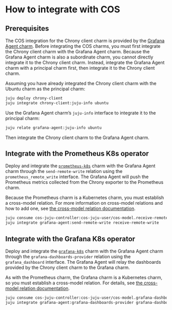 <!-- vale Canonical.007-Headings-sentence-case = NO -->
# How to integrate with COS
<!-- vale Canonical.007-Headings-sentence-case = YES -->

## Prerequisites

The COS integration for the Chrony client charm is provided by
the [Grafana Agent charm](https://charmhub.io/grafana-agent). Before
integrating the COS charms, you must first integrate the Chrony client
charm with the Grafana Agent charm. Because the Grafana Agent charm is
also a subordinate charm, you cannot directly integrate it to the Chrony
client charm. Instead, integrate the Grafana Agent charm with a
principal charm first, then integrate it to the Chrony client charm.

Assuming you have already integrated the Chrony client charm with the
Ubuntu charm as the principal charm:

```bash
juju deploy chrony-client
juju integrate chrony-client:juju-info ubuntu
```

Use the Grafana Agent charm’s `juju-info` interface to integrate it to the
principal charm:

```bash
juju relate grafana-agent:juju-info ubuntu
```

Then integrate the Chrony client charm to the Grafana Agent charm.

<!-- vale Canonical.007-Headings-sentence-case = NO -->
## Integrate with the Prometheus K8s operator
<!-- vale Canonical.007-Headings-sentence-case = YES -->

Deploy and integrate
the [`prometheus-k8s`](https://charmhub.io/prometheus-k8s) charm with the
Grafana Agent charm through the `send-remote-write` relation using the
`prometheus_remote_write` interface. The Grafana Agent will push the
Prometheus metrics collected from the Chrony exporter to the Prometheus
charm.

Because the Prometheus charm is a Kubernetes charm, you must establish a
cross-model relation. For more information on cross-model relations and
how to add one, see [the cross-model relation documentation](https://documentation.ubuntu.com/juju/latest/reference/relation/#cross-model).

```bash
juju consume cos-juju-controller:cos-juju-user/cos-model.receive-remote-write
juju integrate grafana-agent:send-remote-write receive-remote-write
```

<!-- vale Canonical.007-Headings-sentence-case = NO -->
## Integrate with the Grafana K8s operator
<!-- vale Canonical.007-Headings-sentence-case = YES -->

Deploy and integrate the [`grafana-k8s`](https://charmhub.io/grafana-k8s)
charm with the Grafana Agent charm through the
`grafana-dashboards-provider` relation using the `grafana_dashboard`
interface. The Grafana Agent will relay the dashboards provided by the
Chrony client charm to the Grafana charm.

As with the Prometheus charm, the Grafana charm is a Kubernetes charm,
so you must establish a cross-model relation. For details,
see [the cross-model relation documentation](https://documentation.ubuntu.com/juju/latest/reference/relation/#cross-model).

```bash
juju consume cos-juju-controller:cos-juju-user/cos-model.grafana-dashboard
juju integrate grafana-agent:grafana-dashboards-provider grafana-dashboard
```
